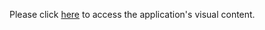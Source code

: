 Please click [here](https://drive.google.com/drive/folders/1bFbl6Syj2Pzo8aHfMFfNo55LVs1C7PEI?usp=drive_link) to access the application's visual content.
